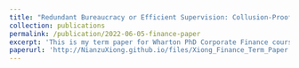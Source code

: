 ```yaml
---
title: "Redundant Bureaucracy or Efficient Supervision: Collusion-Proof Contracts in Princial-Agent Problems with Multiple Supervisors"
collection: publications
permalink: /publication/2022-06-05-finance-paper
excerpt: 'This is my term paper for Wharton PhD Corporate Finance course, supervised by Professor Itay Goldstein.'
paperurl: 'http://NianzuXiong.github.io/files/Xiong_Finance_Term_Paper.pdf'
---
```

